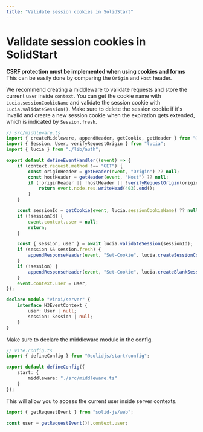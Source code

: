 ```yaml
---
title: "Validate session cookies in SolidStart"
---
```


# Validate session cookies in SolidStart

**CSRF protection must be implemented when using cookies and forms** This can be easily done by comparing the `Origin` and `Host` header.

We recommend creating a middleware to validate requests and store the current user inside `context`. You can get the cookie name with `Lucia.sessionCookieName` and validate the session cookie with `Lucia.validateSession()`. Make sure to delete the session cookie if it's invalid and create a new session cookie when the expiration gets extended, which is indicated by `Session.fresh`.

```ts
// src/middleware.ts
import { createMiddleware, appendHeader, getCookie, getHeader } from "@solidjs/start/server";
import { Session, User, verifyRequestOrigin } from "lucia";
import { lucia } from "./lib/auth";

export default defineEventHandler((event) => {
	if (context.request.method !== "GET") {
		const originHeader = getHeader(event, "Origin") ?? null;
		const hostHeader = getHeader(event, "Host") ?? null;
		if (!originHeader || !hostHeader || !verifyRequestOrigin(originHeader, [hostHeader])) {
			return event.node.res.writeHead(403).end();
		}
	}

	const sessionId = getCookie(event, lucia.sessionCookieName) ?? null;
	if (!sessionId) {
		event.context.user = null;
		return;
	}

	const { session, user } = await lucia.validateSession(sessionId);
	if (session && session.fresh) {
		appendResponseHeader(event, "Set-Cookie", lucia.createSessionCookie(session.id).serialize());
	}
	if (!session) {
		appendResponseHeader(event, "Set-Cookie", lucia.createBlankSessionCookie().serialize());
	}
	event.context.user = user;
});

declare module "vinxi/server" {
	interface H3EventContext {
		user: User | null;
		session: Session | null;
	}
}
```

Make sure to declare the middleware module in the config.

```ts
// vite.config.ts
import { defineConfig } from "@solidjs/start/config";

export default defineConfig({
	start: {
		middleware: "./src/middleware.ts"
	}
});
```

This will allow you to access the current user inside server contexts.

```ts
import { getRequestEvent } from "solid-js/web";

const user = getRequestEvent()!.context.user;
```
